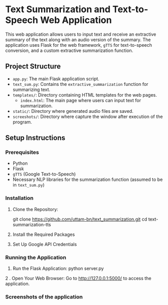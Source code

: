 # Text Summarization and Text-to-Speech Web Application

This web application allows users to input text and receive an extractive summary of the text along with an audio version of the summary. The application uses Flask for the web framework, `gTTS` for text-to-speech conversion, and a custom extractive summarization function.

## Project Structure

- `app.py`: The main Flask application script.
- `text_sum.py`: Contains the `extractive_summarization` function for summarizing text.
- `templates/`: Directory containing HTML templates for the web pages.
  - `index.html`: The main page where users can input text for summarization.
- `static/`: Directory where generated audio files are saved.
- `screeshots/`: Directory where capture the window after execution of the program.

## Setup Instructions

### Prerequisites

- Python 
- Flask
- `gTTS` (Google Text-to-Speech)
- Necessary NLP libraries for the summarization function (assumed to be in `text_sum.py`)

### Installation

1. Clone the Repository:
  
   git clone https://github.com/uttam-bn/text_summarization.git
   cd text-summarization-tts

2. Install the Required Packages    

3. Set Up Google API Credentials

### Running the Application

1. Run the Flask Application:
    python server.py

2 . Open Your Web Browser:
    Go to http://127.0.0.1:5000/ to access the application.

### Screenshots of the application